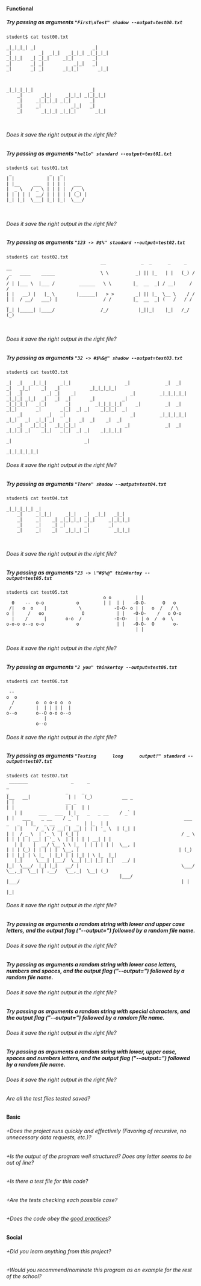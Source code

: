 #### Functional

##### Try passing as arguments `"First\nTest" shadow --output=test00.txt`
```
student$ cat test00.txt
                                       
_|_|_|_| _|                     _|     
_|          _|  _|_|   _|_|_| _|_|_|_| 
_|_|_|   _| _|_|     _|_|       _|     
_|       _| _|           _|_|   _|     
_|       _| _|       _|_|_|       _|_| 
                                       
                                       
                                      
_|_|_|_|_|                     _|     
    _|       _|_|     _|_|_| _|_|_|_| 
    _|     _|_|_|_| _|_|       _|     
    _|     _|           _|_|   _|     
    _|       _|_|_| _|_|_|       _|_| 
                                      
                                      

```
###### Does it save the right output in the right file?
##### Try passing as arguments `"hello" standard --output=test01.txt`
```
student$ cat test01.txt
 _              _   _          
| |            | | | |         
| |__     ___  | | | |   ___   
|  _ \   / _ \ | | | |  / _ \  
| | | | |  __/ | | | | | (_) | 
|_| |_|  \___| |_| |_|  \___/  
                               
                               

```
###### Does it save the right output in the right file?
##### Try passing as arguments `"123 -> #$%" standard --output=test02.txt`
```
student$ cat test02.txt
                                   __             _  _      _     _   __ 
 _   ____    _____                 \ \          _| || |_   | |   (_) / / 
/ | |___ \  |___ /         ______   \ \        |_  __  _| / __)     / /  
| |   __) |   |_ \        |______|   > >        _| || |_  \__ \    / /   
| |  / __/   ___) |                 / /        |_  __  _| (   /   / / _  
|_| |_____| |____/                 /_/           |_||_|    |_|   /_/ (_) 
                                                                         
                                                                         

```
###### Does it save the right output in the right file?
##### Try passing as arguments `"32 -> #$%&@" shadow --output=test03.txt`
```
student$ cat test03.txt
                                                                                                                  
_|  _|   _|_|_|     _|_|                    _|             _|  _|     _|   _|_|    _|   _|           _|_|_|_|_|   
_|  _|         _| _|    _|                    _|         _|_|_|_|_| _|_|_| _|_|  _|   _|  _|       _|          _| 
_|_|_|_|   _|_|       _|         _|_|_|_|_|     _|         _|  _|   _|_|       _|       _|_|  _| _|    _|_|_|  _| 
    _|         _|   _|                        _|         _|_|_|_|_|   _|_|   _|  _|_| _|    _|   _|  _|    _|  _| 
    _|   _|_|_|   _|_|_|_|                  _|             _|  _|   _|_|_| _|    _|_|   _|_|  _| _|    _|_|_|_|   
                                                                      _|                           _|             
                                                                                                     _|_|_|_|_|_| 

```
###### Does it save the right output in the right file?
##### Try passing as arguments `"There" shadow --output=test04.txt`
```
student$ cat test04.txt
                                               
_|_|_|_|_| _|                                  
    _|     _|_|_|     _|_|   _|  _|_|   _|_|   
    _|     _|    _| _|_|_|_| _|_|     _|_|_|_| 
    _|     _|    _| _|       _|       _|       
    _|     _|    _|   _|_|_| _|         _|_|_| 
                                               
                                               

```
###### Does it save the right output in the right file?
##### Try passing as arguments `"23 -> \"#$%@" thinkertoy --output=test05.txt`
```
student$ cat test05.txt
                                    o o         | |               
  0    --  o-o            o         | |  | |   -O-O-      O   o   
 /|   o  o    |            \            -O-O- o | |   o  /   / \  
o |     /   oo              O            | |   -O-O-    /   o O-o 
  |    /      |       o-o  /            -O-O-   | | o  /  o  \    
o-o-o o--o o-o            o              | |   -O-O-  O       o-  
                                                | |               
                                                                  

```
###### Does it save the right output in the right file?
##### Try passing as arguments `"2 you" thinkertoy --output=test06.txt`
```
student$ cat test06.txt
                         
 --                      
o  o                     
  /        o  o o-o o  o 
 /         |  | | | |  | 
o--o       o--O o-o o--o 
              |          
           o--o          

```
###### Does it save the right output in the right file?
##### Try passing as arguments `"Testing      long      output!" standard --output=test07.txt`
```
student$ cat test07.txt
 _______                _     _                                                       _                                                                               _                     _     _  
|__   __|              | |   (_)           __ _                                      | |                   __ _                                                      | |                   | |   | | 
   | |      ___   ___  | |_   _   _ __    / _` |                                     | |   ___    _ __    / _` |                                       ___    _   _  | |_   _ __    _   _  | |_  | | 
   | |     / _ \ / __| | __| | | | '_ \  | (_| |                                     | |  / _ \  | '_ \  | (_| |                                      / _ \  | | | | | __| | '_ \  | | | | | __| | | 
   | |    |  __/ \__ \ \ |_  | | | | | |  \__, |                                     | | | (_) | | | | |  \__, |                                     | (_) | | |_| | \ |_  | |_) | | |_| | \ |_  |_| 
   |_|     \___| |___/  \__| |_| |_| |_|   __/ |                                     |_|  \___/  |_| |_|   __/ |                                      \___/   \__,_|  \__| | .__/   \__,_|  \__| (_) 
                                          |___/                                                           |___/                                                            | |                       
                                                                                                                                                                           |_|                       

```
###### Does it save the right output in the right file?

##### Try passing as arguments a random string with lower and upper case letters, and the output flag ("--output=") followed by a random file name.
###### Does it save the right output in the right file?

##### Try passing as arguments a random string with lower case letters, numbers and spaces, and the output flag ("--output=") followed by a random file name.
###### Does it save the right output in the right file?

##### Try passing as arguments a random string with special characters, and the output flag ("--output=") followed by a random file name.
###### Does it save the right output in the right file?

##### Try passing as arguments a random string with lower, upper case, spaces and numbers letters, and the output flag ("--output=") followed by a random file name.
###### Does it save the right output in the right file?

###### Are all the test files tested saved?

#### Basic

###### +Does the project runs quickly and effectively (Favoring of recursive, no unnecessary data requests, etc.)?
###### +Is the output of the program well structured? Does any letter seems to be out of line?
###### +Is there a test file for this code?
###### +Are the tests checking each possible case?
###### +Does the code obey the [good practices](https://github.com/01-edu/public/blob/master/subjects/good-practices.en.md)?

#### Social

###### +Did you learn anything from this project?
###### +Would you recommend/nominate this program as an example for the rest of the school?
